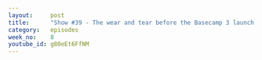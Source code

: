 ```yaml
---
layout:     post
title:      "Show #39 - The wear and tear before the Basecamp 3 launch & email thread design"
category:   episodes
week_no:    8
youtube_id: g80eEt6FfNM
---
```

